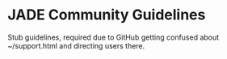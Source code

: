 # JADE Community Guidelines

Stub guidelines, required due to GitHub getting confused about ~/support.html and directing users there.